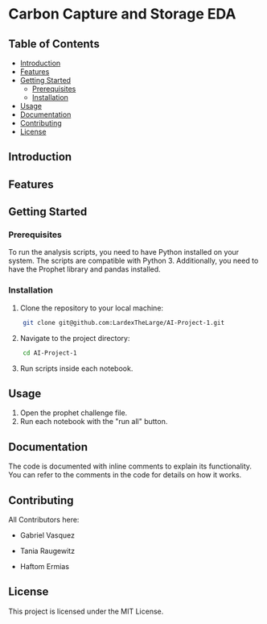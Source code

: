 # Carbon Capture and Storage EDA

## Table of Contents

- [Introduction](#introduction)
- [Features](#features)
- [Getting Started](#getting-started)
  - [Prerequisites](#prerequisites)
  - [Installation](#installation)
- [Usage](#usage)
- [Documentation](#documentation)
- [Contributing](#contributing)
- [License](#license)

## Introduction

## Features

## Getting Started

### Prerequisites

To run the analysis scripts, you need to have Python installed on your system. The scripts are compatible with Python 3. Additionally, you need to have the Prophet library and pandas installed.

### Installation

1. Clone the repository to your local machine:

```bash
    git clone git@github.com:LardexTheLarge/AI-Project-1.git
```

2. Navigate to the project directory:

```bash
    cd AI-Project-1
```

3. Run scripts inside each notebook.

## Usage

1. Open the prophet challenge file.
2. Run each notebook with the "run all" button.

## Documentation

The code is documented with inline comments to explain its functionality. You can refer to the comments in the code for details on how it works.

## Contributing

All Contributors here:

- Gabriel Vasquez

- Tania Raugewitz

- Haftom Ermias

## License

This project is licensed under the MIT License.
